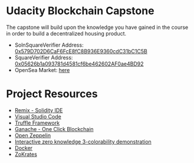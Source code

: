 # Udacity Blockchain Capstone

The capstone will build upon the knowledge you have gained in the course in order to build a decentralized housing product. 

* SolnSquareVerifier Address: [0x579D702D6CaF6FcE8fC8B936E9360cdC31bC1C5B](https://rinkeby.etherscan.io/address/0x579D702D6CaF6FcE8fC8B936E9360cdC31bC1C5B)
* SquareVerifier Address: [0x05626b1a093781d4581cf6be462602AF0ae4BD92](https://rinkeby.etherscan.io/address/0x05626b1a093781d4581cf6be462602AF0ae4BD92)
* OpenSea Market: [here](https://rinkeby.opensea.io/assets/unidentified-contract-v562)

# Project Resources

* [Remix - Solidity IDE](https://remix.ethereum.org/)
* [Visual Studio Code](https://code.visualstudio.com/)
* [Truffle Framework](https://truffleframework.com/)
* [Ganache - One Click Blockchain](https://truffleframework.com/ganache)
* [Open Zeppelin ](https://openzeppelin.org/)
* [Interactive zero knowledge 3-colorability demonstration](http://web.mit.edu/~ezyang/Public/graph/svg.html)
* [Docker](https://docs.docker.com/install/)
* [ZoKrates](https://github.com/Zokrates/ZoKrates)
